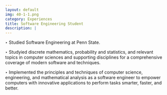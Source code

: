 ```yaml
---
layout: default
img: 40-1-1.png
category: Experiences
title: Software Engineering Student
description: |
---
```


‣ Studied Software Engineering at Penn State.

‣ Studyied discrete mathematics, probability and statistics, and relevant topics in computer sciences and supporting disciplines for a comprehensive coverage of modern software and techniques.

‣ Implemented the principles and techniques of computer science, engineering, and mathematical analysis as a software engineer to empower computers with innovative applications to perform tasks smarter, faster, and better.
